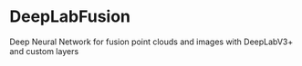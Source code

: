 # DeepLabFusion
Deep Neural Network for fusion point clouds and images with DeepLabV3+ and custom layers
